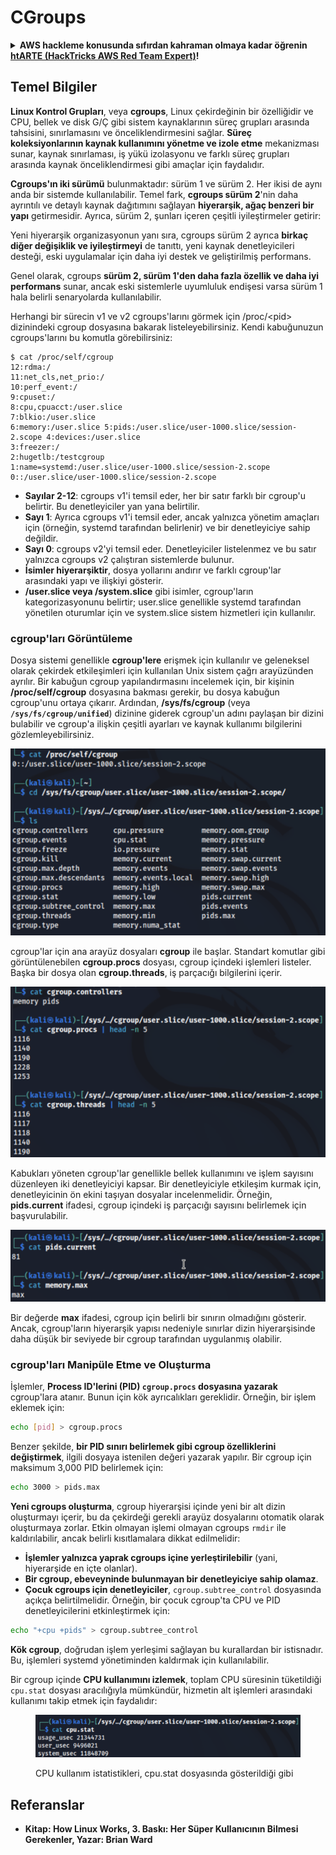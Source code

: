 # CGroups

<details>

<summary><strong>AWS hackleme konusunda sıfırdan kahraman olmaya kadar öğrenin</strong> <a href="https://training.hacktricks.xyz/courses/arte"><strong>htARTE (HackTricks AWS Red Team Expert)</strong></a><strong>!</strong></summary>

HackTricks'ı desteklemenin diğer yolları:

* **Şirketinizi HackTricks'te reklamını görmek istiyorsanız** veya **HackTricks'i PDF olarak indirmek istiyorsanız** [**ABONELİK PLANLARI**]'na(https://github.com/sponsors/carlospolop) göz atın!
* [**Resmi PEASS & HackTricks ürünleri**](https://peass.creator-spring.com) edinin
* [**PEASS Ailesi'ni**](https://opensea.io/collection/the-peass-family) keşfedin, özel [**NFT'lerimiz**](https://opensea.io/collection/the-peass-family) koleksiyonumuz
* **Katılın** 💬 [**Discord grubuna**](https://discord.gg/hRep4RUj7f) veya [**telegram grubuna**](https://t.me/peass) veya bizi **Twitter** 🐦 [**@carlospolopm**](https://twitter.com/hacktricks\_live)** takip edin.**
* **Hacking püf noktalarınızı paylaşarak PR göndererek** [**HackTricks**](https://github.com/carlospolop/hacktricks) ve [**HackTricks Cloud**](https://github.com/carlospolop/hacktricks-cloud) github depolarına katkıda bulunun.

</details>

## Temel Bilgiler

**Linux Kontrol Grupları**, veya **cgroups**, Linux çekirdeğinin bir özelliğidir ve CPU, bellek ve disk G/Ç gibi sistem kaynaklarının süreç grupları arasında tahsisini, sınırlamasını ve önceliklendirmesini sağlar. **Süreç koleksiyonlarının kaynak kullanımını yönetme ve izole etme** mekanizması sunar, kaynak sınırlaması, iş yükü izolasyonu ve farklı süreç grupları arasında kaynak önceliklendirmesi gibi amaçlar için faydalıdır.

**Cgroups'ın iki sürümü** bulunmaktadır: sürüm 1 ve sürüm 2. Her ikisi de aynı anda bir sistemde kullanılabilir. Temel fark, **cgroups sürüm 2**'nin daha ayrıntılı ve detaylı kaynak dağıtımını sağlayan **hiyerarşik, ağaç benzeri bir yapı** getirmesidir. Ayrıca, sürüm 2, şunları içeren çeşitli iyileştirmeler getirir:

Yeni hiyerarşik organizasyonun yanı sıra, cgroups sürüm 2 ayrıca **birkaç diğer değişiklik ve iyileştirmeyi** de tanıttı, yeni kaynak denetleyicileri desteği, eski uygulamalar için daha iyi destek ve geliştirilmiş performans.

Genel olarak, cgroups **sürüm 2, sürüm 1'den daha fazla özellik ve daha iyi performans** sunar, ancak eski sistemlerle uyumluluk endişesi varsa sürüm 1 hala belirli senaryolarda kullanılabilir.

Herhangi bir sürecin v1 ve v2 cgroups'larını görmek için /proc/\<pid> dizinindeki cgroup dosyasına bakarak listeleyebilirsiniz. Kendi kabuğunuzun cgroups'larını bu komutla görebilirsiniz:
```shell-session
$ cat /proc/self/cgroup
12:rdma:/
11:net_cls,net_prio:/
10:perf_event:/
9:cpuset:/
8:cpu,cpuacct:/user.slice
7:blkio:/user.slice
6:memory:/user.slice 5:pids:/user.slice/user-1000.slice/session-2.scope 4:devices:/user.slice
3:freezer:/
2:hugetlb:/testcgroup
1:name=systemd:/user.slice/user-1000.slice/session-2.scope
0::/user.slice/user-1000.slice/session-2.scope
```
* **Sayılar 2-12**: cgroups v1'i temsil eder, her bir satır farklı bir cgroup'u belirtir. Bu denetleyiciler yan yana belirtilir.
* **Sayı 1**: Ayrıca cgroups v1'i temsil eder, ancak yalnızca yönetim amaçları için (örneğin, systemd tarafından belirlenir) ve bir denetleyiciye sahip değildir.
* **Sayı 0**: cgroups v2'yi temsil eder. Denetleyiciler listelenmez ve bu satır yalnızca cgroups v2 çalıştıran sistemlerde bulunur.
* **İsimler hiyerarşiktir**, dosya yollarını andırır ve farklı cgroup'lar arasındaki yapı ve ilişkiyi gösterir.
* **/user.slice veya /system.slice** gibi isimler, cgroup'ların kategorizasyonunu belirtir; user.slice genellikle systemd tarafından yönetilen oturumlar için ve system.slice sistem hizmetleri için kullanılır.

### cgroup'ları Görüntüleme

Dosya sistemi genellikle **cgroup'lere** erişmek için kullanılır ve geleneksel olarak çekirdek etkileşimleri için kullanılan Unix sistem çağrı arayüzünden ayrılır. Bir kabuğun cgroup yapılandırmasını incelemek için, bir kişinin **/proc/self/cgroup** dosyasına bakması gerekir, bu dosya kabuğun cgroup'unu ortaya çıkarır. Ardından, **/sys/fs/cgroup** (veya **`/sys/fs/cgroup/unified`**) dizinine giderek cgroup'un adını paylaşan bir dizini bulabilir ve cgroup'a ilişkin çeşitli ayarları ve kaynak kullanımı bilgilerini gözlemleyebilirsiniz.

![Cgroup Dosya Sistemi](<../../../.gitbook/assets/image (1128).png>)

cgroup'lar için ana arayüz dosyaları **cgroup** ile başlar. Standart komutlar gibi görüntülenebilen **cgroup.procs** dosyası, cgroup içindeki işlemleri listeler. Başka bir dosya olan **cgroup.threads**, iş parçacığı bilgilerini içerir.

![Cgroup Procs](<../../../.gitbook/assets/image (281).png>)

Kabukları yöneten cgroup'lar genellikle bellek kullanımını ve işlem sayısını düzenleyen iki denetleyiciyi kapsar. Bir denetleyiciyle etkileşim kurmak için, denetleyicinin ön ekini taşıyan dosyalar incelenmelidir. Örneğin, **pids.current** ifadesi, cgroup içindeki iş parçacığı sayısını belirlemek için başvurulabilir.

![Cgroup Bellek](<../../../.gitbook/assets/image (677).png>)

Bir değerde **max** ifadesi, cgroup için belirli bir sınırın olmadığını gösterir. Ancak, cgroup'ların hiyerarşik yapısı nedeniyle sınırlar dizin hiyerarşisinde daha düşük bir seviyede bir cgroup tarafından uygulanmış olabilir.

### cgroup'ları Manipüle Etme ve Oluşturma

İşlemler, **Process ID'lerini (PID) `cgroup.procs` dosyasına yazarak** cgroup'lara atanır. Bunun için kök ayrıcalıkları gereklidir. Örneğin, bir işlem eklemek için:
```bash
echo [pid] > cgroup.procs
```
Benzer şekilde, **bir PID sınırı belirlemek gibi cgroup özelliklerini değiştirmek**, ilgili dosyaya istenilen değeri yazarak yapılır. Bir cgroup için maksimum 3,000 PID belirlemek için:
```bash
echo 3000 > pids.max
```
**Yeni cgroups oluşturma**, cgroup hiyerarşisi içinde yeni bir alt dizin oluşturmayı içerir, bu da çekirdeği gerekli arayüz dosyalarını otomatik olarak oluşturmaya zorlar. Etkin olmayan işlemi olmayan cgroups `rmdir` ile kaldırılabilir, ancak belirli kısıtlamalara dikkat edilmelidir:

* **İşlemler yalnızca yaprak cgroups içine yerleştirilebilir** (yani, hiyerarşide en içte olanlar).
* **Bir cgroup, ebeveyninde bulunmayan bir denetleyiciye sahip olamaz**.
* **Çocuk cgroups için denetleyiciler**, `cgroup.subtree_control` dosyasında açıkça belirtilmelidir. Örneğin, bir çocuk cgroup'ta CPU ve PID denetleyicilerini etkinleştirmek için:
```bash
echo "+cpu +pids" > cgroup.subtree_control
```
**Kök cgroup**, doğrudan işlem yerleşimi sağlayan bu kurallardan bir istisnadır. Bu, işlemleri systemd yönetiminden kaldırmak için kullanılabilir.

Bir cgroup içinde **CPU kullanımını izlemek**, toplam CPU süresinin tüketildiği `cpu.stat` dosyası aracılığıyla mümkündür, hizmetin alt işlemleri arasındaki kullanımı takip etmek için faydalıdır:

<figure><img src="../../../.gitbook/assets/image (908).png" alt=""><figcaption><p>CPU kullanım istatistikleri, cpu.stat dosyasında gösterildiği gibi</p></figcaption></figure>

## Referanslar

* **Kitap: How Linux Works, 3. Baskı: Her Süper Kullanıcının Bilmesi Gerekenler, Yazar: Brian Ward**
